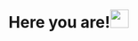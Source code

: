 <h1 align="center">Here you are!<img src="https://media.giphy.com/media/CwTvSiWflgCGKgz5eb/giphy.gif" width="33px"</h1>


<!--
**NourhanElyamany/NourhanElyamany** is a ✨ _special_ ✨ repository because its `README.md` (this file) appears on your GitHub profile.

Here are some ideas to get you started:

- 🔭 I’m currently working on ...
- 🌱 I’m currently learning ...
- 👯 I’m looking to collaborate on ...
- 🤔 I’m looking for help with ...
- 💬 Ask me about ...
- 📫 How to reach me: ...
- 😄 Pronouns: ...
- ⚡ Fun fact: ...
-->
